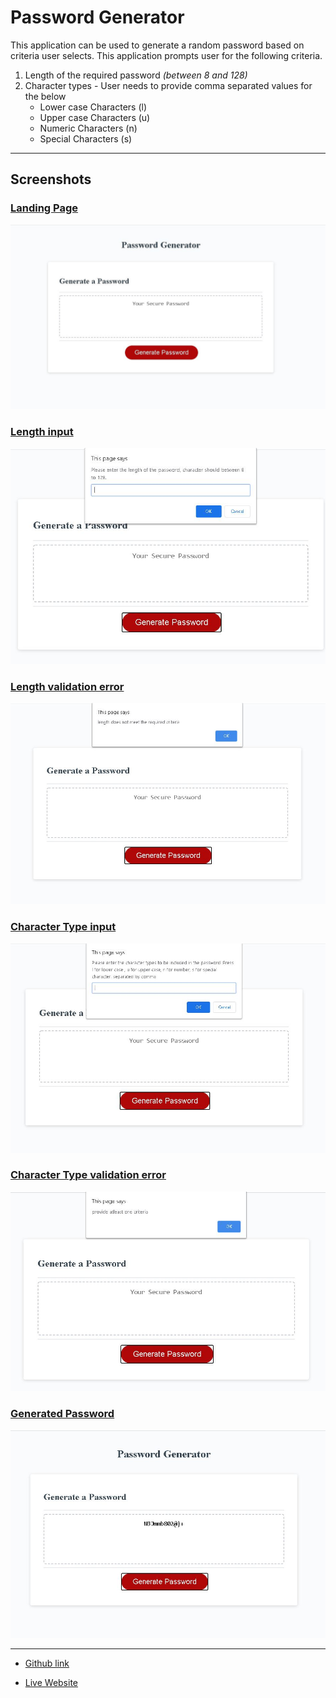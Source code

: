 # Password Generator

This application can be used to generate a random password based on criteria user selects. This application prompts user for the following criteria.

1. Length of the required password *(between 8 and 128)*
2. Character types - User needs to provide comma separated values for the below
    - Lower case Characters (l)
    - Upper case Characters (u)
    - Numeric Characters (n)
    - Special Characters (s)

---

## Screenshots


### <ins>Landing Page</ins>

![Landing Page](https://github.com/arpita-sahakar/password-generator-homework-03/blob/master/assets/images/start.JPG)


### <ins>Length input</ins>

![Length input](https://github.com/arpita-sahakar/password-generator-homework-03/blob/master/assets/images/length_input.JPG)



### <ins>Length validation error</ins>

![Length Validation Error](https://github.com/arpita-sahakar/password-generator-homework-03/blob/master/assets/images/length_validation_error.JPG)


### <ins>Character Type input</ins>

![Character Type input](https://github.com/arpita-sahakar/password-generator-homework-03/blob/master/assets/images/char_input.JPG)


### <ins>Character Type validation error</ins>

![Character Type validation error](https://github.com/arpita-sahakar/password-generator-homework-03/blob/master/assets/images/char_type_validation_error.JPG)


### <ins>Generated Password</ins>

![Generated Password](https://github.com/arpita-sahakar/password-generator-homework-03/blob/master/assets/images/generated_password.JPG)

---

- [Github link](https://github.com/arpita-sahakar/password-generator-homework-03)

- [Live Website](https://arpita-sahakar.github.io/password-generator-homework-03/)